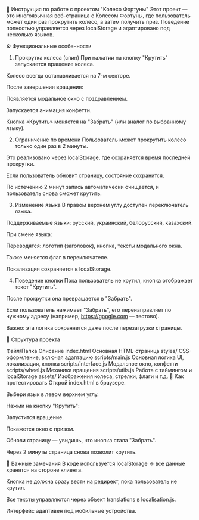 🧾 Инструкция по работе с проектом "Колесо Фортуны"
Этот проект — это многоязычная веб-страница с Колесом Фортуны, где пользователь может один раз прокрутить колесо, а затем получить приз. Поведение полностью управляется через localStorage и адаптировано под несколько языков.

⚙️ Функциональные особенности
1. Прокрутка колеса (спин)
При нажатии на кнопку "Крутить" запускается вращение колеса.

Колесо всегда останавливается на 7-м секторе.

После завершения вращения:

Появляется модальное окно с поздравлением.

Запускается анимация конфетти.

Кнопка «Крутить» меняется на "Забрать" (или аналог по выбранному языку).

2. Ограничение по времени
Пользователь может прокрутить колесо только один раз в 2 минуты.

Это реализовано через localStorage, где сохраняется время последней прокрутки.

Если пользователь обновит страницу, состояние сохранится.

По истечению 2 минут запись автоматически очищается, и пользователь снова сможет крутить.

3. Изменение языка
В правом верхнем углу доступен переключатель языка.

Поддерживаемые языки: русский, украинский, белорусский, казахский.

При смене языка:

Переводятся: логотип (заголовок), кнопка, тексты модального окна.

Также меняется флаг в переключателе.

Локализация сохраняется в localStorage.

4. Поведение кнопки
Пока пользователь не крутил, кнопка отображает текст "Крутить".

После прокрутки она превращается в "Забрать".

Если пользователь нажимает "Забрать", его перенаправляет по нужному адресу (например, https://google.com — тестово).

Важно: эта логика сохраняется даже после перезагрузки страницы.

🧩 Структура проекта

Файл/Папка	Описание
index.html	Основная HTML-страница
styles/	CSS-оформление, включая адаптацию
scripts/main.js	Основная логика UI, локализация, кнопка
scripts/interface.js	Модальное окно, конфетти
scripts/wheel.js	Механика вращения
scripts/utils.js	Работа с таймингом и localStorage
assets/	Изображения колеса, стрелки, флаги и т.д.
🧪 Как протестировать
Открой index.html в браузере.

Выбери язык в левом верхнем углу.

Нажми на кнопку "Крутить":

Запустится вращение.

Покажется окно с призом.

Обнови страницу — увидишь, что кнопка стала "Забрать".

Через 2 минуты страница снова позволит крутить.

📌 Важные замечания
В коде используется localStorage → все данные хранятся на стороне клиента.

Кнопка не должна сразу вести на редирект, пока пользователь не крутил.

Все тексты управляются через объект translations в localisation.js.

Интерфейс адаптивен под мобильные устройства.
